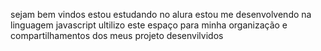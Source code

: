 sejam bem vindos 
estou estudando no alura
estou me desenvolvendo na linguagem javascript
ultilizo este espaço para minha organização e compartilhamentos dos meus projeto desenvilvidos
